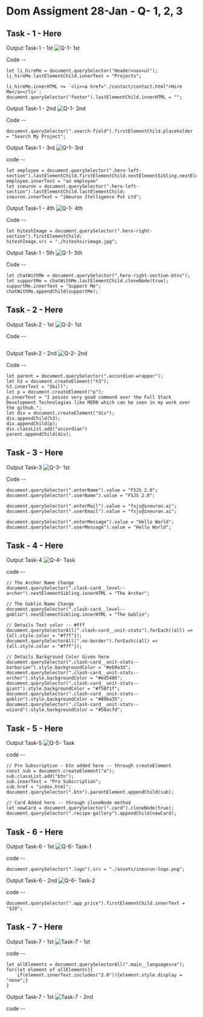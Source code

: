 # Dom Assigment 28-Jan - Q- 1, 2, 3

## Task - 1 - Here
Output Task-1 - 1st
![Q-1- 1st](firstAssignmentImage/task1Output.png)

Code --
```
let li_hireMe = document.querySelector("Header>nav>ul");
li_hireMe.lastElementChild.innerText = "Projects";

li_hireMe.innerHTML += `<li><a href="./contact/contact.html">Hire Me</a></li>`;
document.querySelector("footer").lastElementChild.innerHTML = "";
```


Output Task-1 - 2nd
![Q-1- 2nd](firstAssignmentImage/task2Output.png)

Code --
```
document.querySelector(".search-field").firstElementChild.placeholder = "Search My Project";
```


Output Task-1 - 3rd
![Q-1- 3rd](firstAssignmentImage/task3Output.png)

code --
```
let employee = document.querySelector(".hero-left-section").lastElementChild.firstElementChild.nextElementSibling.nextElementSibling;
employee.innerText = "an employee"
let ineuron = document.querySelector(".hero-left-section").lastElementChild.lastElementChild;
ineuron.innerText = "iNeuron Itelligence Pvt Ltd";
```


Output Task-1 - 4th
![Q-1- 4th](firstAssignmentImage/task4Output.png)

Code --
```
let hiteshImage = document.querySelector(".hero-right-section").firstElementChild;
hiteshImage.src = "./hiteshsirimage.jpg";
```


Output Task-1 - 5th
![Q-1- 5th](firstAssignmentImage/task5Output.png)

Code --
```
let chatWithMe = document.querySelector(".hero-right-section-btns");
let supportMe = chatWithMe.lastElementChild.cloneNode(true);
supportMe.innerText = "Support Me";
chatWithMe.appendChild(supportMe);
```


## Task - 2 - Here
Output Task-2 - 1st
![Q-2- 1st](secondAssignmentImage/task1Output.png)

Code --
```

```

Output Task-2 - 2nd
![Q-2- 2nd](secondAssignmentImage/task2Output.png)

Code --
```
let parent = document.querySelector(".accordian-wrapper");
let h3 = document.createElement("h3");
h3.innerText = "Skill";
let p = document.createElement("p");
p.innerText = "I posses very good command over the Full Stack Development Technologies like MERN which can be seen in my work over the github.";
let div = document.createElement("div");
div.appendChild(h3);
div.appendChild(p);
div.classList.add("accordian")
parent.appendChild(div);
```


## Task - 3 - Here
Output Task-3
![Q-3- 1st](thirdAssignmentImage/task1Output.png)

Code --
```
document.querySelector(".enterName").value = "FSJS 2.0";
document.querySelector(".userName").value = "FSJS 2.0";

document.querySelector(".enterMail").value = "fsjs@ineuron.ai";
document.querySelector(".userEmail").value = "fsjs@ineuron.ai";

document.querySelector(".enterMessage").value = "Hello World";
document.querySelector(".userMessage").value = "Hello World";
```


## Task - 4 - Here
Output Task-4 
![Q-4- Task](../04_DOM%20Project/04_DOM%20Project/Output/DOM%20P1%20SS.png)

code --
```
// The Archer Name Change
document.querySelector(".clash-card__level--archer").nextElementSibling.innerHTML = "The Archer";

// The Goblin Name Change
document.querySelector(".clash-card__level--goblin").nextElementSibling.innerHTML = "The Goblin";

// Details Text color -- #fff
document.querySelectorAll(".clash-card__unit-stats").forEach((all) => {all.style.color = "#fff"});
document.querySelectorAll(".no-border").forEach((all) => {all.style.color = "#fff"});

// Details Background Color Given here
document.querySelector(".clash-card__unit-stats--barbarian").style.backgroundColor = "#eb9a3d";
document.querySelector(".clash-card__unit-stats--archer").style.backgroundColor = "#ed5486";
document.querySelector(".clash-card__unit-stats--giant").style.backgroundColor = "#f58f1f";
document.querySelector(".clash-card__unit-stats--goblin").style.backgroundColor = "#80ba35";
document.querySelector(".clash-card__unit-stats--wizard").style.backgroundColor = "#50acfd";
```


## Task - 5 - Here
Output Task-5
![Q-5- Task](../05_DOM%20Project/05_DOM%20Project/Output/DOM%20P2%20SS.png)

code --
```
// Pro Subscription - btn added here -- through createElement
const sub = document.createElement("a");
sub.classList.add("btn");
sub.innerText = "Pro Subscription";
sub.href = "index.html";
document.querySelector(".btn").parentElement.appendChild(sub);

// Card Added here -- through cloneNode method
let newCard = document.querySelector(".card").cloneNode(true);
document.querySelector(".recipe-gallery").appendChild(newCard);
```


## Task - 6 - Here
Output Task-6 - 1st
![Q-6- Task-1](../06_DOM%20Project/06_DOM%20Project/Output/DOM%20P3%20SS-1.png)

code -- 
```
document.querySelector(".logo").src = "./assets/ineuron-logo.png";
```

Output Task-6 - 2nd
![Q-6- Task-2](../06_DOM%20Project/06_DOM%20Project/Output/DOM%20P3%20SS-2.png)

code -- 
```
document.querySelector(".app_price").firstElementChild.innerText = "$10";
```


## Task - 7 - Here
Output Task-7 - 1st
![Task-7 - 1st](../DOM%20P7/DOM%20P7/ass7.1-after.png)

code --
```
let allElements = document.querySelectorAll(".main__languages>a");
for(let element of allElements){
    if(element.innerText.includes("2.0")){element.style.display = "none";}
}
```


Output Task-7 - 1st
![Task-7 - 2nd](../DOM%20P7/DOM%20P7/ass7.2-after.png)

code --
```

```
